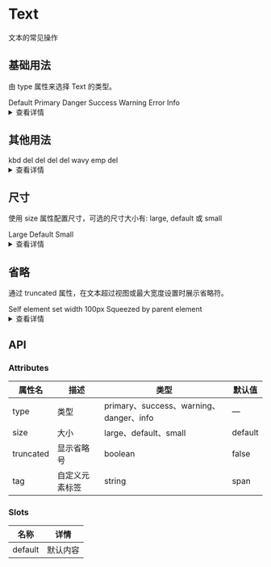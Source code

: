 <style>
  .vi-text {
    margin: 0 10px;
  }
</style>

# Text

文本的常见操作

## 基础用法
由 type 属性来选择 Text 的类型。

<div class="example">
  <vi-text type="default">Default</vi-text>
  <vi-text type="primary">Primary</vi-text>
  <vi-text type="danger">Danger</vi-text>
  <vi-text type="success">Success</vi-text>
  <vi-text type="warning">Warning</vi-text>
  <vi-text type="error">Error</vi-text>
  <vi-text type="info">Info</vi-text>
</div>

<details>
<summary>查看详情</summary>

```vue
<template>
  <vi-text type="default">Default</vi-text>
  <vi-text type="primary">Primary</vi-text>
  <vi-text type="danger">Danger</vi-text>
  <vi-text type="success">Success</vi-text>
  <vi-text type="warning">Warning</vi-text>
  <vi-text type="error">Error</vi-text>
  <vi-text type="info">Info</vi-text>
</template>
```
</details>

## 其他用法
<div class="example">
  <vi-text tag="kbd">kbd</vi-text>
  <vi-text tag="del">del</vi-text>
  <vi-text tag="mark">del</vi-text>
  <vi-text tag="i">del</vi-text>
  <vi-text tag="b">del</vi-text>
  <vi-text tag="wavy">wavy</vi-text>
  <vi-text tag="emp">emp</vi-text>
  <vi-text tag="psw">del</vi-text>
</div>

<details>
<summary>查看详情</summary>

```vue
<template>
  <vi-text tag="kbd">kbd</vi-text>
  <vi-text tag="del">del</vi-text>
  <vi-text tag="mark">del</vi-text>
  <vi-text tag="i">del</vi-text>
  <vi-text tag="b">del</vi-text>
  <vi-text tag="wavy">wavy</vi-text>
  <vi-text tag="emp">emp</vi-text>
  <vi-text tag="psw">del</vi-text>
</template>
```
</details>


## 尺寸
使用 size 属性配置尺寸，可选的尺寸大小有: large, default 或 small
<div class="example">
  <vi-text size="large">Large</vi-text>
  <vi-text size="default">Default</vi-text>
  <vi-text size="small">Small</vi-text>
</div>

<details>
<summary>查看详情</summary>

```vue
<template>
  <vi-text size="large">Large</vi-text>
  <vi-text size="default">Default</vi-text>
  <vi-text size="small">Small</vi-text>
</template>
```
</details>

## 省略
通过 truncated 属性，在文本超过视图或最大宽度设置时展示省略符。

<div class="example">
  <vi-text style="width:100px" truncated>Self element set width 100px</vi-text>
  <vi-row>
    <vi-col :span="4">
      <vi-text truncated>Squeezed by parent element</vi-text>
    </vi-col>
  </vi-row>
</div>

<details>
<summary>查看详情</summary>

```vue
<template>
  <vi-text style="width:100px" truncated>Self element set width 100px</vi-text>
  <vi-row>
    <vi-col :span="4">
      <vi-text truncated>Squeezed by parent element</vi-text>
    </vi-col>
  </vi-row>
</template>
```
</details>

## API

### Attributes

| 属性名  |	描述	 | 类型	 |  默认值   |
|---------|-------|-------|---------|
|  type    |   	类型   |   primary、success、warning、danger、info   |    —   |
|  size   |  大小  |   large、default、small   |   default   |
|  truncated  |  显示省略号  |   boolean   |   false   |
|  tag  |  自定义元素标签 |   string  |   span   |

### Slots
| 名称  |   详情   |
|-------| ---------|
| default | 默认内容 |